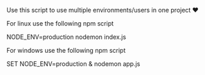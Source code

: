 Use this script to use multiple environments/users in one project ❤️

For linux use the following npm  script

NODE_ENV=production nodemon index.js

For windows use the following npm  script

SET NODE_ENV=production & nodemon app.js
